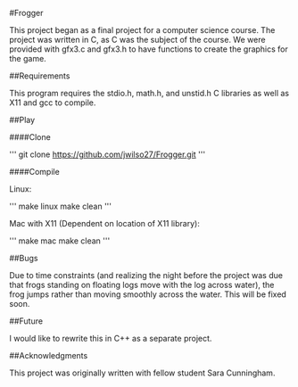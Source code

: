#Frogger

This project began as a final project for a computer science course.
The project was written in C, as C was the subject of the course.
We were provided with gfx3.c and gfx3.h to have functions to create the graphics for the game.

##Requirements

This program requires the stdio.h, math.h, and unstid.h C libraries as well as X11 and gcc to compile.

##Play

####Clone

'''
git clone https://github.com/jwilso27/Frogger.git
'''

####Compile

Linux:

'''
make linux
make clean
'''

Mac with X11 (Dependent on location of X11 library):

'''
make mac
make clean
'''

##Bugs

Due to time constraints (and realizing the night before the project was due that frogs standing on floating logs move with the log across water), the frog jumps rather than moving smoothly across the water.
This will be fixed soon.

##Future

I would like to rewrite this in C++ as a separate project.

##Acknowledgments

This project was originally written with fellow student Sara Cunningham.
